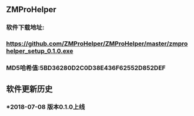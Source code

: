## ZMProHelper

### 软件下载地址:

### https://github.com/ZMProHelper/ZMProHelper/master/zmprohelper_setup_0.1.0.exe

### MD5哈希值:5BD36280D2C0D38E436F62552D852DEF



## 软件更新历史

### *2018-07-08 版本0.1.0上线
